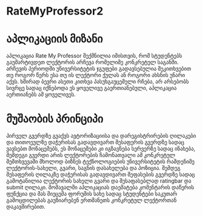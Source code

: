 # RateMyProfessor2
# აპლიკაციის მიზანი
აპლიკაცია Rate My Professor შექმნილია იმისთვის, რომ სტუდენტებს გაუმარტივდეთ ლექტორის არჩევა რომელიმე კონკრეტულ საგანში. 
არჩევის პერიოდში უნივერსიტეტის ჯგუფები გადავსებულია შეკითხვებით თუ როგორ წერს ესა თუ ის ლექტორი ქულას ან როგორი ახსნის უნარი აქვს. 
ხშირად ბევრი ასეთი კითხვა პასუხგაუცემელი რჩება, არ არსებობს სივრცე სადაც იქნებოდა ეს ყოველივე გაერთიანებული, აპლიკაცია აერთიანებს ამ ყოველივეს. 
# მუშაობის პრინციპი
პირველ გვერდზე გვაქვს ავტორიზაციისა და დარეგისტრირების ღილაკები და თითოეულზე დაჭერისას გადავდივართ შესაფერის გვერდზე სადაც ვავსებთ მონაცემებს, ეს მონაცემები კი იგზავნება სერვერზე სადაც ინახება,
შემდეგი გვერდი არის ლექტორების ჩამონათვალი ამ კონკრეტულ შემთხვევაში მხოლოდ ბიზნეს ტექნოლოგიების უნივერსიტეტის რამდენიმე ლექტორის-სახელი, გვარი, საგნის დასახელება და პოზიცია. შემდეგ
შესაფერის ღილაკზე დაჭერისას გადავდივართ შეფასების გვერდზე სადაც გამოტანილია ლექტორის სახელი გვარი და შესაფასებლად ratingbar და submit ღილაკი. 
მომავალში აპლიკაციას დაემატება კომენტარის დაწერის ფუნქცია და მას მიეცემა ფორუმის სახე სადაც სტუდენტები საკუთარ გამოცდილებას გაუზიარებენ ერთმანეთს კონკრეტულ ლექტორთან დაკავშირებით.
